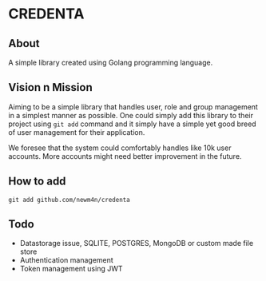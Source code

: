 # CREDENTA

## About

A simple library created using Golang programming language.

## Vision n Mission

Aiming to be a simple library that handles user, role and group management in
a simplest manner as possible. One could simply add this library to their
project using `git add` command  and it simply have a simple yet good breed
of user management for their application. 

We foresee that the system could comfortably handles like 10k user accounts. More 
accounts might need better improvement in the future.

## How to add

```shell
git add github.com/newm4n/credenta
```

## Todo

- Datastorage issue, SQLITE, POSTGRES, MongoDB or custom made file store
- Authentication management
- Token management using JWT